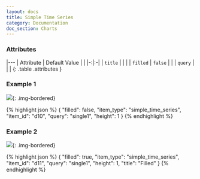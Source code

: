 ```yaml
---
layout: docs
title: Simple Time Series
category: Documentation
doc_section: Charts
---
```


### Attributes

|---
| Attribute | Default Value | |
|-:|:-|
| `title` | | |
| `filled` | `false` | |
| `query` | | |
{: .table .attributes }

### Example 1

![](example1.png){: .img-bordered}

{% highlight json %}
{
  "filled": false,
  "item_type": "simple_time_series",
  "item_id": "d10",
  "query": "single1",
  "height": 1
}
{% endhighlight %}

### Example 2

![](example2.png){: .img-bordered}

{% highlight json %}
{
  "filled": true,
  "item_type": "simple_time_series",
  "item_id": "d11",
  "query": "single1",
  "height": 1,
  "title": "Filled"
}
{% endhighlight %}
